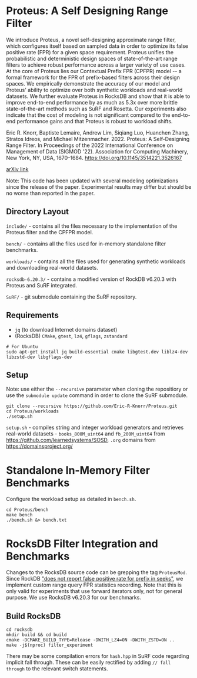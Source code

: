 # Proteus: A Self Designing Range Filter

We introduce Proteus, a novel self-designing approximate range filter, which configures itself based on sampled data in order to optimize its false positive rate (FPR) for a given space requirement.
Proteus unifies the probabilistic and deterministic design spaces of state-of-the-art range filters to achieve robust performance across a larger variety of use cases.
At the core of Proteus lies our Contextual Prefix FPR (CPFPR) model -- a formal framework for the FPR of prefix-based filters across their design spaces.
We empirically demonstrate the accuracy of our model and Proteus' ability to optimize over both synthetic workloads and real-world datasets.
We further evaluate Proteus in RocksDB and show that it is able to improve end-to-end performance by as much as 5.3x over more brittle state-of-the-art methods such as SuRF and Rosetta.
Our experiments also indicate that the cost of modeling is not significant compared to the end-to-end performance gains and that Proteus is robust to workload shifts.

Eric R. Knorr, Baptiste Lemaire, Andrew Lim, Siqiang Luo, Huanchen Zhang, Stratos Idreos, and Michael Mitzenmacher. 2022. Proteus: A Self-Designing Range Filter. In Proceedings of the 2022 International Conference on Management of Data (SIGMOD '22). Association for Computing Machinery, New York, NY, USA, 1670–1684. https://doi.org/10.1145/3514221.3526167

[arXiv link](https://arxiv.org/abs/2207.01503)


Note: This code has been updated with several modeling optimizations since the release of the paper. Experimental results may differ but should be no worse than reported in the paper.


## Directory Layout
`include/` - contains all the files necessary to the implementation of the Proteus filter and the CPFPR model.

`bench/` - contains all the files used for in-memory standalone filter benchmarks.

`workloads/` - contains all the files used for generating synthetic workloads and downloading real-world datasets.

`rocksdb-6.20.3/` - contains a modified version of RockDB v6.20.3 with Proteus and SuRF integrated.

`SuRF/` - git submodule containing the SuRF repository. 

## Requirements

- `jq` (to download Internet domains dataset)
- (RocksDB) `CMake`, `gtest`, `lz4`, `gflags`, `zstandard`

```	
# For Ubuntu
sudo apt-get install jq build-essential cmake libgtest.dev liblz4-dev libzstd-dev libgflags-dev
```

## Setup

Note: use either the `--recursive` parameter when cloning the repositiory or use the `submodule update` command in order to clone the SuRF submodule.  


	git clone --recursive https://github.com/Eric-R-Knorr/Proteus.git
	cd Proteus/workloads
	./setup.sh

	
`setup.sh` - compiles string and integer workload generators and retrieves real-world datasets - `books_800M_uint64` and `fb_200M_uint64` from https://github.com/learnedsystems/SOSD, `.org` domains from https://domainsproject.org/


# Standalone In-Memory Filter Benchmarks

Configure the workload setup as detailed in `bench.sh`.

	cd Proteus/bench
	make bench
	./bench.sh &> bench.txt


# RocksDB Filter Integration and Benchmarks

Changes to the RocksDB source code can be grepping the tag `ProteusMod`. Since RockDB ["does not report false positive rate for prefix in seeks"](https://github.com/facebook/rocksdb/issues/3680#issuecomment-384786975), we implement custom range query FPR statistics recording. Note that this is only valid for experiments that use forward iterators only, not for general purpose. We use RocksDB v6.20.3 for our benchmarks.

## Build RocksDB
```
cd rocksdb
mkdir build && cd build
cmake -DCMAKE_BUILD_TYPE=Release -DWITH_LZ4=ON -DWITH_ZSTD=ON ..
make -j$(nproc) filter_experiment
```

There may be some compilation errors for `hash.hpp` in SuRF code regarding implicit fall through. These can be easily rectified by adding `// fall through` to the relevant switch statements.